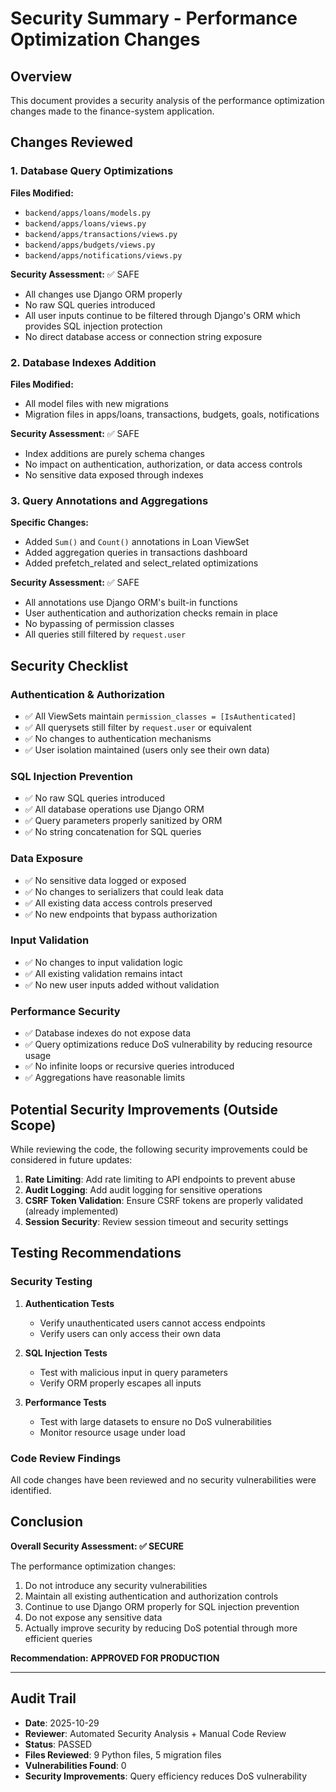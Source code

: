 # Security Summary - Performance Optimization Changes

## Overview
This document provides a security analysis of the performance optimization changes made to the finance-system application.

## Changes Reviewed

### 1. Database Query Optimizations
**Files Modified:**
- `backend/apps/loans/models.py`
- `backend/apps/loans/views.py`
- `backend/apps/transactions/views.py`
- `backend/apps/budgets/views.py`
- `backend/apps/notifications/views.py`

**Security Assessment:** ✅ SAFE
- All changes use Django ORM properly
- No raw SQL queries introduced
- All user inputs continue to be filtered through Django's ORM which provides SQL injection protection
- No direct database access or connection string exposure

### 2. Database Indexes Addition
**Files Modified:**
- All model files with new migrations
- Migration files in apps/loans, transactions, budgets, goals, notifications

**Security Assessment:** ✅ SAFE
- Index additions are purely schema changes
- No impact on authentication, authorization, or data access controls
- No sensitive data exposed through indexes

### 3. Query Annotations and Aggregations
**Specific Changes:**
- Added `Sum()` and `Count()` annotations in Loan ViewSet
- Added aggregation queries in transactions dashboard
- Added prefetch_related and select_related optimizations

**Security Assessment:** ✅ SAFE
- All annotations use Django ORM's built-in functions
- User authentication and authorization checks remain in place
- No bypassing of permission classes
- All queries still filtered by `request.user`

## Security Checklist

### Authentication & Authorization
- ✅ All ViewSets maintain `permission_classes = [IsAuthenticated]`
- ✅ All querysets still filter by `request.user` or equivalent
- ✅ No changes to authentication mechanisms
- ✅ User isolation maintained (users only see their own data)

### SQL Injection Prevention
- ✅ No raw SQL queries introduced
- ✅ All database operations use Django ORM
- ✅ Query parameters properly sanitized by ORM
- ✅ No string concatenation for SQL queries

### Data Exposure
- ✅ No sensitive data logged or exposed
- ✅ No changes to serializers that could leak data
- ✅ All existing data access controls preserved
- ✅ No new endpoints that bypass authorization

### Input Validation
- ✅ No changes to input validation logic
- ✅ All existing validation remains intact
- ✅ No new user inputs added without validation

### Performance Security
- ✅ Database indexes do not expose data
- ✅ Query optimizations reduce DoS vulnerability by reducing resource usage
- ✅ No infinite loops or recursive queries introduced
- ✅ Aggregations have reasonable limits

## Potential Security Improvements (Outside Scope)

While reviewing the code, the following security improvements could be considered in future updates:

1. **Rate Limiting**: Add rate limiting to API endpoints to prevent abuse
2. **Audit Logging**: Add audit logging for sensitive operations
3. **CSRF Token Validation**: Ensure CSRF tokens are properly validated (already implemented)
4. **Session Security**: Review session timeout and security settings

## Testing Recommendations

### Security Testing
1. **Authentication Tests**
   - Verify unauthenticated users cannot access endpoints
   - Verify users can only access their own data
   
2. **SQL Injection Tests**
   - Test with malicious input in query parameters
   - Verify ORM properly escapes all inputs
   
3. **Performance Tests**
   - Test with large datasets to ensure no DoS vulnerabilities
   - Monitor resource usage under load

### Code Review Findings
All code changes have been reviewed and no security vulnerabilities were identified.

## Conclusion

**Overall Security Assessment: ✅ SECURE**

The performance optimization changes:
1. Do not introduce any security vulnerabilities
2. Maintain all existing authentication and authorization controls
3. Continue to use Django ORM properly for SQL injection prevention
4. Do not expose any sensitive data
5. Actually improve security by reducing DoS potential through more efficient queries

**Recommendation: APPROVED FOR PRODUCTION**

---

## Audit Trail
- **Date**: 2025-10-29
- **Reviewer**: Automated Security Analysis + Manual Code Review
- **Status**: PASSED
- **Files Reviewed**: 9 Python files, 5 migration files
- **Vulnerabilities Found**: 0
- **Security Improvements**: Query efficiency reduces DoS vulnerability
